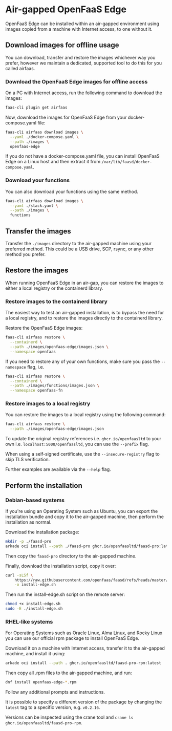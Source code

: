 # Air-gapped OpenFaaS Edge

OpenFaaS Edge can be installed within an air-gapped environment using images copied from a machine with Internet access, to one without it.

## Download images for offline usage

You can download, transfer and restore the images whichever way you prefer, however we maintain a dedicated, supported tool to do this for you called airfaas.

### Download the OpenFaaS Edge images for offline access

On a PC with Internet access, run the following command to download the images:

```bash
faas-cli plugin get airfaas
```

Now, download the images for OpenFaaS Edge from your docker-compose.yaml file:

```bash
faas-cli airfaas download images \
  --yaml ./docker-compose.yaml \
  --path ./images \
  openfaas-edge
```

If you do not have a docker-compose.yaml file, you can install OpenFaaS Edge on a Linux host and then extract it from `/var/lib/faasd/docker-compose.yaml`.

### Download your functions

You can also download your functions using the same method.

```bash
faas-cli airfaas download images \
  --yaml ./stack.yaml \
  --path ./images \
  functions
```

## Transfer the images

Transfer the `./images` directory to the air-gapped machine using your preferred method. This could be a USB drive, SCP, rsync, or any other method you prefer.

## Restore the images

When running OpenFaaS Edge in an air-gap, you can restore the images to either a local registry or the containerd library.

### Restore images to the containerd library

The easiest way to test an air-gapped installation, is to bypass the need for a local registry, and to restore the images directly to the containerd library.

Restore the OpenFaaS Edge images:

```bash
faas-cli airfaas restore \
  --containerd \
  --path ./images/openfaas-edge/images.json \
  --namespace openfaas
```

If you need to restore any of your own functions, make sure you pass the `--namespace` flag, i.e.

```bash
faas-cli airfaas restore \
  --containerd \
  --path ./images/functions/images.json \
  --namespace openfaas-fn
```

### Restore images to a local registry

You can restore the images to a local registry using the following command:

```bash
faas-cli airfaas restore \
  --path ./images/openfaas-edge/images.json
```

To update the original registry references i.e. `ghcr.io/openfaasltd` to your own i.e. `localhost:5000/openfaasltd`, you can use the `--prefix` flag.

When using a self-signed certificate, use the `--insecure-registry` flag to skip TLS verification.

Further examples are available via the `--help` flag.

## Perform the installation

### Debian-based systems

If you're using an Operating System such as Ubuntu, you can export the installation bundle and copy it to the air-gapped machine, then perform the installation as normal.

Download the installation package:

```bash
mkdir -p ./faasd-pro
arkade oci install --path ./faasd-pro ghcr.io/openfaasltd/faasd-pro:latest
```

Then copy the `faasd-pro` directory to the air-gapped machine.

Finally, download the installation script, copy it over:

```bash
curl -sLSf \
    https://raw.githubusercontent.com/openfaas/faasd/refs/heads/master/hack/install-edge.sh \
    -o install-edge.sh
```

Then run the install-edge.sh script on the remote server:

```bash
chmod +x install-edge.sh
sudo -E ./install-edge.sh
```

### RHEL-like systems

For Operating Systems such as Oracle Linux, Alma Linux, and Rocky Linux you can use our official rpm package to install OpenFaaS Edge.

Download it on a machine with Internet access, transfer it to the air-gapped machine, and install it using:

```bash
arkade oci install --path . ghcr.io/openfaasltd/faasd-pro-rpm:latest
```

Then copy all .rpm files to the air-gapped machine, and run:

```bash
dnf install openfaas-edge-*.rpm
```

Follow any additional prompts and instructions.

It is possible to specify a different version of the package by changing the `latest` tag to a specific version, e.g. `v0.2.16`.

Versions can be inspected using the crane tool and `crane ls ghcr.io/openfaasltd/faasd-pro-rpm`.

